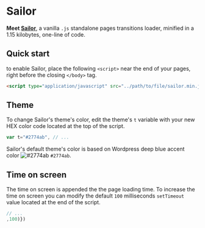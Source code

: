 # Sailor

**Meet [Sailor][1]**, a vanilla `.js` standalone pages transitions loader, minified in a 1.15 kilobytes, one-line of code.

## Quick start

to enable Sailor, place the following `<script>` near the end of your pages, right before the closing `</body>` tag.

```html
<script type="application/javascript" src="../path/to/file/sailor.min.js"></script>
```

## Theme

To change Sailor's theme's color, edit the theme's ` t ` variable with your new HEX color code located at the top of the script.

```js
var t="#2774ab", // ...
```

Sailor's default theme's color is based on Wordpress deep blue accent color ![#2774ab](https://via.placeholder.com/15/2774ab/000000?text=+) `#2774ab`.

## Time on screen

The time on screen is appended the the page loading time. To increase the time on screen you can modify the default `100` milliseconds `setTimeout` value located at the end of the script.
```js
// ...
,100)})
```

[1]: https://github.com/amarinediary/Sailor/blob/main/README.md

